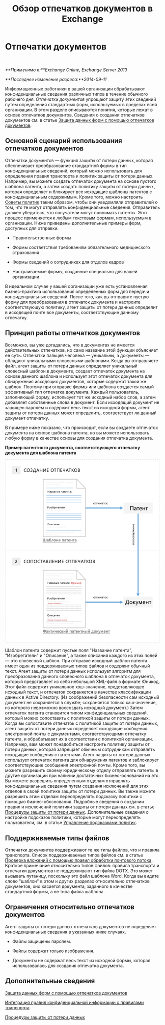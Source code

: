 ﻿---
title: Обзор отпечатков документов в Exchange
TOCTitle: Отпечатки документов
ms:assetid: 1e0c579c-26e0-462a-a1b0-d7506dfe05fa
ms:mtpsurl: https://technet.microsoft.com/ru-ru/library/Dn635176(v=EXCHG.150)
ms:contentKeyID: 61203523
ms.date: 04/30/2018
mtps_version: v=EXCHG.150
ms.translationtype: HT
---

# Отпечатки документов

 

_**Применимо к:**Exchange Online, Exchange Server 2013_

_**Последнее изменение раздела:**2014-09-11_

Информационные работники в вашей организации обрабатывают конфиденциальные сведения различных типов в течение обычного рабочего дня. *Отпечатки документов* упрощают защиту этих сведений путем определения стандартных форм, используемых в пределах всей организации. В этом разделе описываются понятия, которые лежат в основе отпечатков документов. Сведения о создании отпечатков документов см. в статье [Защита данных форм с помощью отпечатков документов](protect-form-data-with-document-fingerprinting-exchange-2013-help.md).

## Основной сценарий использования отпечатков документов

Отпечатки документов — функция защиты от потери данных, которая обеспечивает преобразование стандартной формы в тип конфиденциальных сведений, который можно использовать для определения правил транспорта и политик защиты от потери данных. Например, вы можете создать отпечаток документа на основе пустого шаблона патента, а затем создать политику защиты от потери данных, которая определяет и блокирует все исходящие шаблоны патентов с конфиденциальным содержимым. Кроме того, можно настроить [Советы политик](technical-overview-of-policy-tips-in-exchange-online-and-exchange-2013.md) таким образом, чтобы они уведомляли отправителей о том, что те могут отправлять конфиденциальные сведения. Отправитель должен убедиться, что получатели могут принимать патенты. Этот процесс применяется к любым текстовым формам, используемым в организации. Ниже приведены дополнительные примеры форм, доступных для отправки.

  - Правительственные формы

  - Формы соответствия требованиям обязательного медицинского страхования

  - Формы сведений о сотрудниках для отделов кадров

  - Настраиваемые формы, созданные специально для вашей организации

В идеальном случае у вашей организации уже есть установленная бизнес-практика использования определенных форм для передачи конфиденциальных сведений. После того, как вы отправите пустую форму для преобразования в отпечаток документа и настроите соответствующую политику, агент защиты от потери данных определит в исходящей почте все документы, соответствующие данному отпечатку.

## Принцип работы отпечатков документов

Возможно, вы уже догадались, что в документах не имеется действительных отпечатков, но само название этой функции объясняет ее суть. Отпечатки пальцев человека — уникальны, а документы — обладают уникальными словесными шаблонами. Когда вы отправляете файл, агент защиты от потери данных определяет уникальный словесный шаблон в документе, создает отпечаток документа на основе данного шаблона и использует этот отпечаток документа для обнаружения исходящих документов, которые содержат такой же шаблон. Поэтому при отправке формы или шаблона создается самый эффективный тип отпечатка документа. Каждый пользователь, заполняющий форму, использует тот же исходный набор слов, а затем добавляет собственные слова в документ. Если исходящий документ не защищен паролем и содержит весь текст из исходной формы, агент защиты от потери данных может определить, соответствует ли данный документ отпечатку.

В примере ниже показано, что происходит, если вы создаете отпечаток документа на основе шаблона патента, но вы можете использовать любую форму в качестве основы для создания отпечатка документа.

**Пример патентного документа, соответствующего отпечатку документа для шаблона патента**

![Патентный документ соответствует отпечатку документа.](images/Dn635176.9c952770-2cd4-4f62-9735-6d073344be7f(EXCHG.150).png "Патентный документ соответствует отпечатку документа.")

Шаблон патента содержит пустые поля "Название патента", "Изобретатели" и "Описание", а также описания каждого из этих полей — это словесный шаблон. При отправке исходный шаблон патента имеет один из поддерживаемых типов файлов и содержит обычный текст. Агент защиты от потери данных использует алгоритм для преобразования данного словесного шаблона в отпечаток документа, который представляет из себя небольшой XML-файл в формате Юникод. Этот файл содержит уникальное хэш-значение, представляющее исходный текст, и отпечаток сохраняется в качестве классификации данных в Active Directory. (Из соображений безопасности сам исходный документ не сохраняется в службе; сохраняется только хэш-значение, из которого невозможно воссоздать исходный документ.) Затем отпечаток патента становится типом конфиденциальных сведений, который можно сопоставить с политикой защиты от потери данных. Когда вы сопоставите отпечаток с политикой защиты от потери данных, агент защиты от потери данных определяет исходящие сообщения электронной почты с документами, соответствующими отпечатку патента, и обрабатывает их в соответствии с политикой организации. Например, вам может понадобиться настроить политику защиты от потери данных, которая запрещает обычным сотрудникам отправлять исходящие сообщения с патентами. Агент защиты от потери данных использует отпечаток патента для обнаружения патентов и заблокирует соответствующие сообщения электронной почты. Кроме того, вы можете разрешить своему юридическому отделу отправлять патенты в другие организации при наличии достаточных бизнес-оснований на это. Вы можете разрешить определенным отделам отправлять конфиденциальные сведения путем создания исключений для этих отделов в своей политике защиты от потери данных. Вы также можете разрешить этим отделам переопределять подсказку политики с помощью бизнес-обоснования. Подробные сведения о создании правил и исключений политики защиты от потери данных см. в статье [Процедуры защиты от потери данных](https://technet.microsoft.com/ru-ru/library/jj938003\(v=exchg.150\)). Дополнительные сведения о настройке подсказок политики, которые могут переопределять пользователи, см. в статье [Управление подсказками политик](how-to-configure-and-manage-policy-tips-a-dlp-feature-exchange.md).

## Поддерживаемые типы файлов

Отпечатки документов поддерживают те же типы файлов, что и правила транспорта. Список поддерживаемых типов файлов см. в статье [Проверка вложений с помощью правил обработки почтового потока](https://technet.microsoft.com/ru-ru/library/jj919236\(v=exchg.150\)). Краткое примечание относительно типов файлов: правила транспорта и отпечатки документов не поддерживают тип файла DOTX. Это может вызывать путаницу, поскольку это файл шаблона Word. Когда вы видите слово "шаблон" в этом и других разделах относительно отпечатков документов, оно касается документа, заданного в качестве стандартной формы, а не типа файла шаблона.

## Ограничения относительно отпечатков документов

Агент защиты от потери данных отпечатков документов не определяет конфиденциальные сведения в указанных ниже случаях.

  - Файлы защищены паролем.

  - Файлы содержат только изображения.

  - Документы не содержат весь текст из исходной формы, которая использовалась для создания отпечатка документа.

## Дополнительные сведения

[Защита данных форм с помощью отпечатков документов](protect-form-data-with-document-fingerprinting-exchange-2013-help.md)

[Интеграция правил конфиденциальной информации с правилами транспорта](integrating-sensitive-information-rules-with-transport-rules-exchange-2013-help.md)

[Процедуры защиты от потери данных](https://technet.microsoft.com/ru-ru/library/jj938003\(v=exchg.150\))

